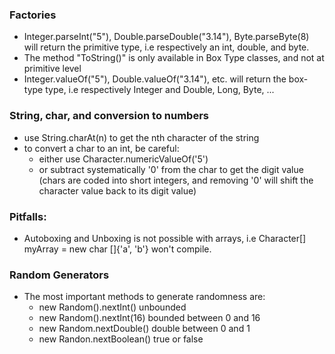### Factories
- Integer.parseInt("5"), Double.parseDouble("3.14"), Byte.parseByte(8) will return the primitive type, i.e respectively an int, double, and byte.
- The method "ToString()" is only available in Box Type classes, and not at primitive level
- Integer.valueOf("5"), Double.valueOf("3.14"), etc. will return the box-type type, i.e respectively Integer and Double, Long, Byte, ...

### String, char, and conversion to numbers
- use String.charAt(n) to get the nth character of the string
- to convert a char to an int, be careful:
	- either use Character.numericValueOf('5')
	- or subtract systematically '0' from the char to get the digit value (chars are coded into short integers, and removing '0' will shift the character value back to its digit value)



### Pitfalls:
- Autoboxing and Unboxing is not possible with arrays, i.e Character[] myArray = new char []{'a', 'b'}   won't compile.


### Random Generators
- The most important methods to generate randomness are:
	-  new Random().nextInt()                 unbounded
	-  new Random().nextInt(16)             bounded between 0 and 16
	-  new Random.nextDouble()             double between 0 and 1 
	-  new Randon.nextBoolean()             true or false
